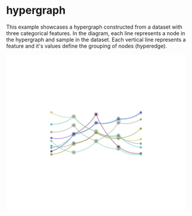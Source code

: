# hypergraph

This example showcases a hypergraph constructed from a dataset with three categorical features. In the diagram, each line represents a node in the hypergraph and sample in the dataset. Each vertical line represents a feature and it's values define the grouping of nodes (hyperedge).

<img src="./example.svg" width="480">
